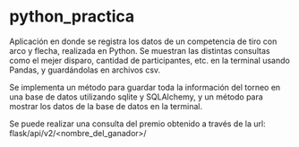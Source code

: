 # python_practica


Aplicación en donde se registra los datos de un competencia de tiro con arco y flecha,  realizada en Python.
Se muestran las distintas consultas como el mejer disparo, cantidad de participantes, etc. en la terminal 
usando Pandas, y guardándolas en archivos csv.

Se implementa un método para guardar toda la información del torneo en una base de datos utilizando sqlite
y SQLAlchemy, y un método para mostrar los datos de la base de datos en la terminal.

Se puede realizar una consulta del premio obtenido a través de la url:
flask/api/v2/<nombre_del_ganador>/<mejor _disparo>
